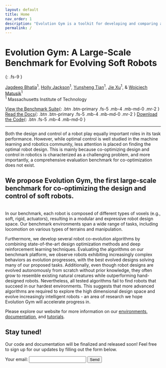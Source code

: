 ```yaml
---
layout: default
title: Home
nav_order: 1
description: "Evolution Gym is a toolkit for developing and comparing algorithms for co-optimizing design and control."
permalink: /
---
```


# Evolution Gym: A Large-Scale Benchmark for Evolving Soft Robots
{: .fs-9 }

[Jagdeep Bhatia]()<sup>1</sup>, [Holly Jackson](https://www.holly-jackson.com/)<sup>1</sup>, [Yunsheng Tian](https://www.yunshengtian.com/)<sup>1</sup>, [Jie Xu](https://people.csail.mit.edu/jiex)<sup>1</sup>, & [Wojciech Matusik](https://people.csail.mit.edu/wojciech/)<sup>1</sup><br>
<sup>1</sup>  Massachusetts Institute of Technology<br>

[View the Benchmark Suite](/all-tasks){: .btn .btn-primary .fs-5 .mb-4 .mb-md-0 .mr-2 } [Read the Docs](/docs){: .btn .btn-primary .fs-5 .mb-4 .mb-md-0 .mr-2 } [Download the Code](https://github.com/EvolutionGym){: .btn .fs-5 .mb-4 .mb-md-0 } 

---

Both the design and control of a robot play equally important roles in its task performance. However, while optimal control is well studied in the machine learning and robotics community, less attention is placed on finding the optimal robot design. This is mainly because co-optimizing design and control in robotics is characterized as a challenging problem, and more importantly, a comprehensive evaluation benchmark for co-optimization does not exist.<br>
## We propose Evolution Gym, the first large-scale benchmark for co-optimizing the design and control of soft robots.
<br>
In our benchmark, each robot is composed of different types of voxels (e.g., soft, rigid, actuators), resulting in a modular and expressive robot design space. Our benchmark environments span a wide range of tasks, including locomotion on various types of terrains and manipulation.

Furthermore, we develop several robot co-evolution algorithms by combining state-of-the-art design optimization methods and deep reinforcement learning techniques. Evaluating the algorithms on our benchmark platform, we observe robots exhibiting increasingly complex behaviors as evolution progresses, with the best evolved designs solving many of our proposed tasks. Additionally, even though robot designs are evolved autonomously from scratch without prior knowledge, they often grow to resemble existing natural creatures while outperforming hand-designed robots. Nevertheless, all tested algorithms fail to find robots that succeed in our hardest environments. This suggests that more advanced algorithms are required to explore the high dimensional design space and evolve increasingly intelligent robots - an area of research we hope Evolution Gym will accelerate progress in.

Please explore our website for more information on our [environments](/all-tasks), [documentation](/docs), and [tutorials](/tutorials).

## Stay tuned!

Our code and documentation will be finalized and released soon!  Feel free to sign up for our updates by filling out the form below.
<br>

<form
  action="https://formspree.io/f/xvodjevb"
  method="POST"
>
  <label>
    Your email:
    <input type="email" name="_replyto">
  </label>
  <!-- your other form fields go here -->
  <button type="submit">Send</button>
</form>